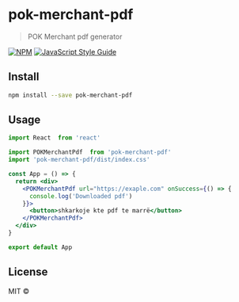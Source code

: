 # pok-merchant-pdf

> POK Merchant pdf generator

[![NPM](https://img.shields.io/npm/v/pok-merchant-pdf.svg)](https://www.npmjs.com/package/pok-merchant-pdf) [![JavaScript Style Guide](https://img.shields.io/badge/code_style-standard-brightgreen.svg)](https://standardjs.com)

## Install

```bash
npm install --save pok-merchant-pdf
```

## Usage

```jsx
import React  from 'react'

import POKMerchantPdf  from 'pok-merchant-pdf'
import 'pok-merchant-pdf/dist/index.css'

const App = () => {
  return <div>
    <POKMerchantPdf url="https://exaple.com" onSuccess={() => {
      console.log('Downloaded pdf')
    }}>
      <button>shkarkoje kte pdf te marrë</button>
    </POKMerchantPdf>
  </div>
}

export default App

```

## License

MIT © [](https://github.com/)
